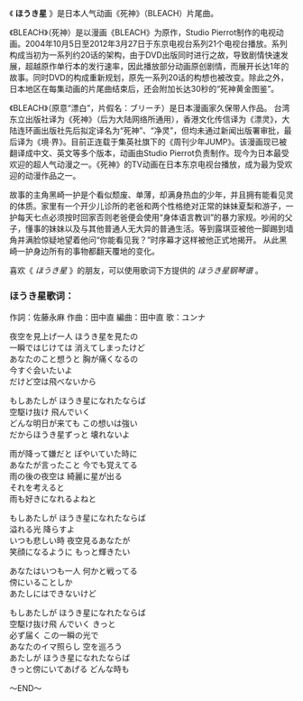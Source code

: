 

《 **ほうき星** 》是日本人气动画《死神》（BLEACH）片尾曲。

《BLEACH》（死神）是以漫画《BLEACH》为原作，Studio
Pierrot制作的电视动画。2004年10月5日至2012年3月27日于东京电视台系列21个电视台播放。系列构成当初为一系列约20话的架构，由于DVD出版同时进行之故，导致剧情快速发展，超越原作单行本的发行速率，因此播放部分动画原创剧情，而展开长达1年的故事。同时DVD的构成重新规划，原先一系列20话的构想也被改变。除此之外，日本地区在每集动画的片尾曲结束后，还会附加长达30秒的“死神黄金图鉴”。

《BLEACH》（原意“漂白”，片假名：ブリーチ）是日本漫画家久保带人作品。
台湾东立出版社译为《死神》（后为大陆网络所通用），香港文化传信译为《漂灵》，大陆连环画出版社先后拟定译名为“死神”、“净灵”，但均未通过新闻出版署审批，最后译为《境·界》。目前正连载于集英社旗下的《周刊少年JUMP》。该漫画现已被翻译成中文、英文等多个版本，动画由Studio
Pierrot负责制作。现今为日本最受欢迎的超人气动漫之一。《死神》的TV动画在日本东京电视台播放，成为最为受欢迎的动漫作品之一。

故事的主角黑崎一护是个看似颓废、单薄，却满身热血的少年，并且拥有能看见灵的体质。家里有一个开少儿诊所的老爸和两个性格绝对正常的妹妹夏梨和游子，一护每天七点必须按时回家否则老爸便会使用“身体语言教训”的暴力家规。吵闹的父子，懂事的妹妹以及与其他普通人无大异的普通生活。等到露琪亚被他一脚踢到墙角并满脸惊疑地望着他问“你能看见我？”时序幕才这样被他正式地揭开。
从此黑崎一护身边所有的事物都翻天覆地的变化。

喜欢《 _ほうき星_ 》的朋友，可以使用歌词下方提供的 _ほうき星钢琴谱_ 。

### ほうき星歌词：

作詞：佐藤永麻 作曲：田中直 編曲：田中直 歌：ユンナ

夜空を見上げ一人 ほうき星を見たの  
一瞬ではじけては 消えてしまったけど  
あなたのこと想うと 胸が痛くなるの  
今すぐ会いたいよ  
だけど空は飛べないから

もしあたしが ほうき星になれたならば  
空駆け抜け 飛んでいく  
どんな明日が来ても この想いは強い  
だからほうき星ずっと 壊れないよ

雨が降って嫌だと ぼやいていた時に  
あなたが言ったこと 今でも覚えてる  
雨の後の夜空は 綺麗に星が出る  
それを考えると  
雨も好きになれるよねと

もしあたしが ほうき星になれたならば  
溢れる光 降らすよ  
いつも悲しい時 夜空見るあなたが  
笑顔になるように もっと輝きたい

あなたはいつも一人 何かと戦ってる  
傍にいることしか  
あたしにはできないけど

もしあたしが ほうき星になれたならば  
空駆け抜け飛 んでいく きっと  
必ず届く この一瞬の光で  
あなたのイマ照らし 空を巡ろう  
あたしが ほうき星になれたならば  
きっと傍にいてあげる どんな時も

～END～

